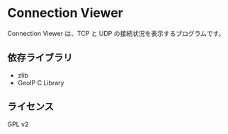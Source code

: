 Connection Viewer
=================
Connection Viewer は、TCP と UDP の接続状況を表示するプログラムです。


依存ライブラリ
--------------
* zlib
* GeoIP C Library


ライセンス
----------
GPL v2
